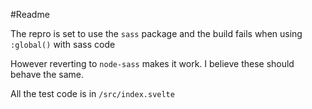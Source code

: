 #Readme

The repro is set to use the `sass` package and the build fails when using `:global()` with sass code

However reverting to `node-sass` makes it work. I believe these should behave the same.

All the test code is in `/src/index.svelte`
